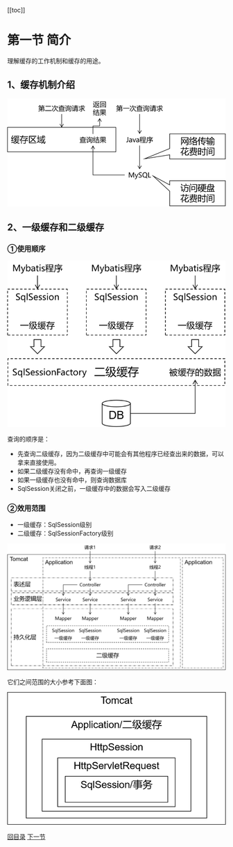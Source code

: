 [[toc]]

# 第一节 简介



理解缓存的工作机制和缓存的用途。

## 1、缓存机制介绍

![./images](./images/img002.png)



## 2、一级缓存和二级缓存

### ①使用顺序

![./images](./images/img003.png)

查询的顺序是：

- 先查询二级缓存，因为二级缓存中可能会有其他程序已经查出来的数据，可以拿来直接使用。
- 如果二级缓存没有命中，再查询一级缓存
- 如果一级缓存也没有命中，则查询数据库
- SqlSession关闭之前，一级缓存中的数据会写入二级缓存



### ②效用范围

- 一级缓存：SqlSession级别
- 二级缓存：SqlSessionFactory级别

![./images](./images/img004.png)



它们之间范围的大小参考下面图：

![./images](./images/img005.png)



[回目录](index.html) [下一节](verse02.html)